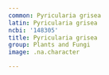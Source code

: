 ```yaml
---
common: Pyricularia grisea
latin: Pyricularia grisea
ncbi: '148305'
title: Pyricularia grisea
group: Plants and Fungi
image: .na.character

---
```

